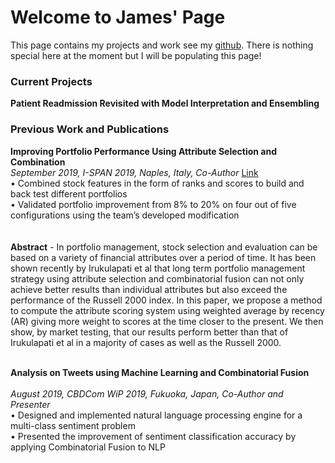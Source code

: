 # Welcome to James' Page
This page contains my projects and work see my [github](https://github.com/jho9). There is nothing special here at the moment but I will be populating this page!

### Current Projects
**Patient Readmission Revisited with Model Interpretation and Ensembling**


### Previous Work and Publications
**Improving Portfolio Performance Using Attribute Selection and Combination**	<br>
*September 2019, I-SPAN 2019, Naples, Italy, Co-Author* [Link](https://ieeexplore.ieee.org/document/8890520) 
<br>
•	Combined stock features in the form of ranks and scores to build and back test different portfolios <br>
•	Validated portfolio improvement from 8% to 20% on four out of five configurations using the team’s developed modification <br>
<br>
<br>
**Abstract** - In portfolio management, stock selection and evaluation can be based on a variety of financial attributes over a period of time. It has been shown recently by Irukulapati et al that long term portfolio management strategy using attribute selection and combinatorial fusion can not only achieve better results than individual attributes but also exceed the performance of the Russell 2000 index. In this paper, we propose a method to compute the attribute scoring system using weighted average by recency (AR) giving more weight to scores at the time closer to the present. We then show, by market testing, that our results perform better than that of Irukulapati et al in a majority of cases as well as the Russell 2000.
<br>
<br>

**Analysis on Tweets using Machine Learning and Combinatorial Fusion**	
<br>
*August 2019, CBDCom WiP 2019, Fukuoka, Japan, Co-Author and Presenter* 
<br>
•	Designed and implemented natural language processing engine for a multi-class sentiment problem 
<br>
•	Presented the improvement of sentiment classification accuracy by applying Combinatorial Fusion to NLP
